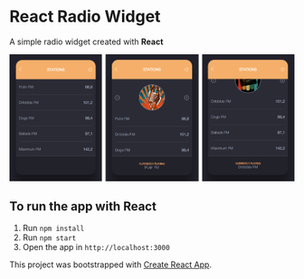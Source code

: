 # React Radio Widget

A simple radio widget created with **React** 

![](src/assets/images/app-UI/radio-widget.jpg)

## To run the app with React

1. Run `npm install`
2. Run `npm start`
3. Open the app in `http://localhost:3000`


This project was bootstrapped with [Create React App](https://github.com/facebook/create-react-app).
